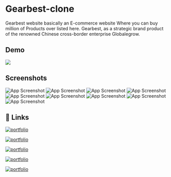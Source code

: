 
# Gearbest-clone

Gearbest website basically an E-commerce website Where you can buy million of Products over listed here.
Gearbest, as a strategic brand product of the renowned Chinese cross-border enterprise Globalegrow.




## Demo



![](https://media.giphy.com/media/wsGdlfCvbpLlw0V9x0/giphy.gif)


## Screenshots

![App Screenshot](https://miro.medium.com/max/1400/1*nISTkj_oi4-0nN59dH6Bxw.png)
![App Screenshot](https://cdn-images-1.medium.com/max/1200/1*QBKbyzkMwgKQN7Y_BoNGxg.png)
![App Screenshot](https://cdn-images-1.medium.com/max/1200/1*4QXGgoleft5AOfIZM1Vd8A.png)
![App Screenshot](https://cdn-images-1.medium.com/max/1200/1*bUJHCA8zMvkTxuiPqvJLOw.png)
![App Screenshot](https://cdn-images-1.medium.com/max/1200/1*Y5LBEgP3vHuOOfCKtsCyDw.png)
![App Screenshot](https://cdn-images-1.medium.com/max/1200/1*196rWrF2RAWODCES5srlrA.png)
![App Screenshot](https://cdn-images-1.medium.com/max/1200/1*h5XaBNBrpVvMsUSjunpaZQ.png)
![App Screenshot](https://cdn-images-1.medium.com/max/1200/1*HqYwbnPYdSaViqRcDPDqCQ.png)
![App Screenshot](https://cdn-images-1.medium.com/max/1200/1*bMEhSeqKJ8NdJk9oxtVLzA.png)
## 🔗 Links
[![portfolio](https://img.shields.io/badge/Hemant-000?style=for-the-badge&logo=ko-fi&logoColor=white)](https://github.com/hemant069/)

[![portfolio](https://img.shields.io/badge/aakarsh-000?style=for-the-badge&logo=ko-fi&logoColor=white)](https://github.com/aakarsh604)

[![portfolio](https://img.shields.io/badge/ROHINI-000?style=for-the-badge&logo=ko-fi&logoColor=white)](https://github.com/rohiniee0028)

[![portfolio](https://img.shields.io/badge/bharathaladandi-000?style=for-the-badge&logo=ko-fi&logoColor=white)](https://github.com/bharathaladandi)

[![portfolio](https://img.shields.io/badge/Vishal-000?style=for-the-badge&logo=ko-fi&logoColor=white)](https://github.com/vis976)




